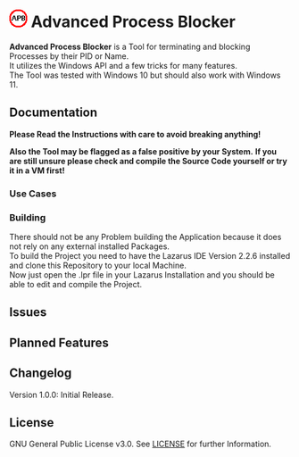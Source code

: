 # ![Logo](https://github.com/EthernalStar/Advanced-Process-Blocker/blob/main/Icon.png?raw=true) Advanced Process Blocker

**Advanced Process Blocker** is a Tool for terminating and blocking Processes by their PID or Name.  
It utilizes the Windows API and a few tricks for many features.  
The Tool was tested with Windows 10 but should also work with Windows 11.  
  

## Documentation

**Please Read the Instructions with care to avoid breaking anything!**  
  
**Also the Tool may be flagged as a false positive by your System.**
**If you are still unsure please check and compile the Source Code yourself or try it in a VM first!**   

### Use Cases
  

### Building

There should not be any Problem building the Application because it does not rely on any external installed Packages.  
To build the Project you need to have the Lazarus IDE Version 2.2.6 installed and clone this Repository to your local Machine.  
Now just open the .lpr file in your Lazarus Installation and you should be able to edit and compile the Project.  
  

## Issues
  

## Planned Features
  

## Changelog

Version 1.0.0: Initial Release.  
  

## License

GNU General Public License v3.0. See [LICENSE](https://github.com/EthernalStar/Advanced-Process-Blocker/blob/main/LICENSE) for further Information.
